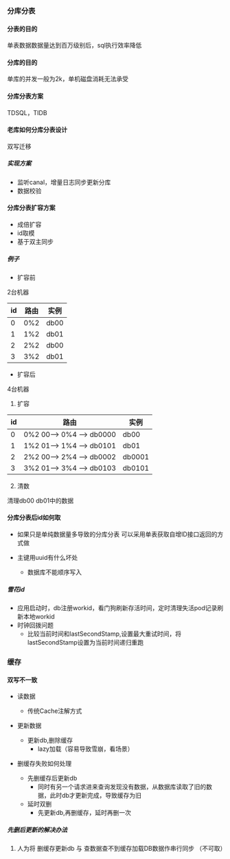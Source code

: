 ### 分库分表

#### 分表的目的

单表数据数据量达到百万级别后，sql执行效率降低

#### 分库的目的

单库的并发一般为2k，单机磁盘消耗无法承受


#### 分库分表方案


[//]: # (todo 了解一下)
TDSQL，TIDB 

#### 老库如何分库分表设计

双写迁移

##### 实现方案

* 监听canal，增量日志同步更新分库
* 数据校验


#### 分库分表扩容方案

* 成倍扩容
* id取模
* 基于双主同步

##### 例子

* 扩容前

2台机器


| id  | 路由  | 实例   |
|-----|-----|------|
| 0   | 0%2 | db00 |
| 1   | 1%2 | db01 |
| 2   | 2%2 | db00 |
| 3   | 3%2 | db01 |


* 扩容后

4台机器

1. 扩容


| id  | 路由                       | 实例     |
|-----|--------------------------|--------|
| 0   | 0%2 00--> 0%4 --> db0000 | db00   |
| 1   | 1%2 01--> 1%4 --> db0101 | db01   |
| 2   | 2%2 00--> 2%4 --> db0002 | db0001 |
| 3   | 3%2 01--> 3%4 --> db0103 | db0101 |


2. 清数

清理db00 db01中的数据

#### 分库分表后id如何取


* 如果只是单纯数据量多导致的分库分表 可以采用单表获取自增ID接口返回的方式做

* 主键用uuid有什么坏处
  * 数据库不能顺序写入


##### 雪花id

* 应用启动时，db注册workid，看门狗刷新存活时间，定时清理失活pod记录刷新本地workid
* 时钟回拨问题
  * 比较当前时间和lastSecondStamp,设置最大重试时间，将lastSecondStamp设置为当前时间递归重跑



### 缓存

#### 双写不一致

* 读数据
  * 传统Cache注解方式
* 更新数据
  * 更新db,删除缓存
    * lazy加载（容易导致雪崩，看场景）

* 删缓存失败如何处理
  * 先删缓存后更新db
    * 同时有另一个请求进来查询发现没有数据，从数据库读取了旧的数据，此时db才更新完成，导致缓存为旧
  * 延时双删
    * 先更新db,再删缓存，延时再删一次

##### 先删后更新的解决办法

1. 人为将 删缓存更新db 与 查数据查不到缓存加载DB数据作串行同步 （不可取）



